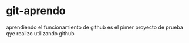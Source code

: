 # git-aprendo
aprendiendo el funcionamiento de github 
es el pimer proyecto de prueba qye realizo utilizando github
